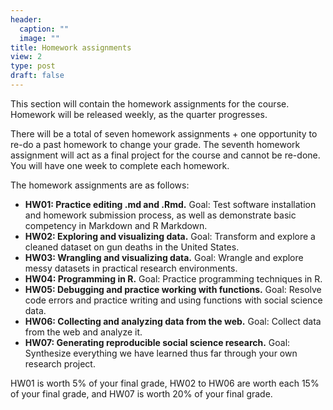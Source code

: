 ```yaml
---
header:
  caption: ""
  image: ""
title: Homework assignments
view: 2
type: post
draft: false
---
```


This section will contain the homework assignments for the course. Homework will be released weekly, as the quarter progresses. 

There will be a total of seven homework assignments + one opportunity to re-do a past homework to change your grade. The seventh homework assignment will act as a final project for the course and cannot be re-done. You will have one week to complete each homework. 

The homework assignments are as follows:

- **HW01: Practice editing .md and .Rmd.** Goal: Test software installation and homework submission process, as well as demonstrate basic competency in Markdown and R Markdown. 
- **HW02: Exploring and visualizing data.** Goal: Transform and explore a cleaned dataset on gun deaths in the United States.
- **HW03: Wrangling and visualizing data.** Goal: Wrangle and explore messy datasets in practical research environments.
- **HW04: Programming in R.** Goal: Practice programming techniques in R.
- **HW05: Debugging and practice working with functions.** Goal: Resolve code errors and practice writing and using functions with social science data.
- **HW06: Collecting and analyzing data from the web.** Goal: Collect data from the web and analyze it.
- **HW07: Generating reproducible social science research.** Goal: Synthesize everything we have learned thus far through your own research project.

HW01 is worth 5% of your final grade, HW02 to HW06 are worth each 15% of your final grade, and HW07 is worth 20% of your final grade. 

